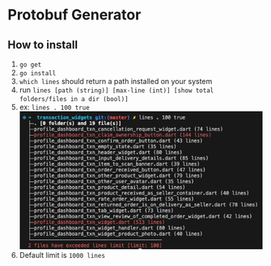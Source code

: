 Protobuf Generator
==================

How to install
--------------

1. `go get`
2. `go install`
3. `which lines` should return a path installed on your system
4. run ```lines [path (string)] [max-line (int)] [show total folders/files in a dir (bool)]```
5. ex: `lines . 100 true`
![Screenshot](ss.png)
6. Default limit is `1000 lines`